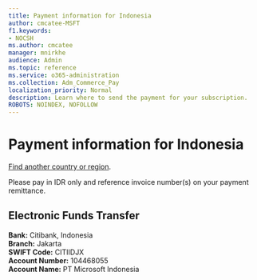 ```yaml
---
title: Payment information for Indonesia
author: cmcatee-MSFT
f1.keywords:
- NOCSH
ms.author: cmcatee
manager: mnirkhe
audience: Admin
ms.topic: reference
ms.service: o365-administration
ms.collection: Adm_Commerce_Pay
localization_priority: Normal
description: Learn where to send the payment for your subscription.
ROBOTS: NOINDEX, NOFOLLOW
---                                
```


# Payment information for Indonesia

[Find another country or region](../pay-for-your-subscription.md). 

Please pay in IDR only and reference invoice number(s) on your payment remittance.

## Electronic Funds Transfer

**Bank:** Citibank, Indonesia  
**Branch:** Jakarta  
**SWIFT Code:** CITIIDJX  
**Account Number:** 104468055  
**Account Name:** PT Microsoft Indonesia  